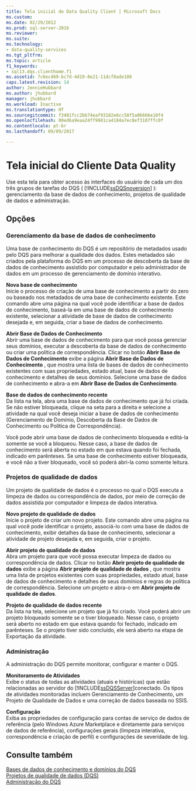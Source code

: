 ```yaml
---
title: Tela inicial do Data Quality Client | Microsoft Docs
ms.custom: 
ms.date: 02/29/2012
ms.prod: sql-server-2016
ms.reviewer: 
ms.suite: 
ms.technology:
- data-quality-services
ms.tgt_pltfrm: 
ms.topic: article
f1_keywords:
- sql13.dqs.clienthome.f1
ms.assetid: 7c6ec469-bc7d-4d19-8e21-11dcf8ade108
caps.latest.revision: 14
author: JennieHubbard
ms.author: jhubbard
manager: jhubbard
ms.workload: Inactive
ms.translationtype: HT
ms.sourcegitcommit: f3481fcc2bb74eaf93182e6cc58f5a06666e10f4
ms.openlocfilehash: 00ed6a9eaa24ff9981ca4184a7ec8ef3107ffc0f
ms.contentlocale: pt-br
ms.lasthandoff: 09/09/2017

---
```

# <a name="data-quality-client-home-screen"></a>Tela inicial do Cliente Data Quality
  Use esta tela para obter acesso às interfaces do usuário de cada um dos três grupos de tarefas do DQS ( [!INCLUDE[ssDQSnoversion](../includes/ssdqsnoversion-md.md)] ): gerenciamento da base de dados de conhecimento, projetos de qualidade de dados e administração.  
  
## <a name="options"></a>Opções  
  
### <a name="knowledge-base-management"></a>Gerenciamento da base de dados de conhecimento  
 Uma base de conhecimento do DQS é um repositório de metadados usado pelo DQS para melhorar a qualidade dos dados. Estes metadados são criados pela plataforma do DQS em um processo de descoberta da base de dados de conhecimento assistido por computador e pelo administrador de dados em um processo de gerenciamento de domínio interativo.  
  
 **Nova base de conhecimento**  
 Inicie o processo de criação de uma base de conhecimento a partir do zero ou baseado nos metadados de uma base de conhecimento existente. Este comando abre uma página na qual você pode identificar a base de dados de conhecimento, baseá-la em uma base de dados de conhecimento existente, selecionar a atividade de base de dados de conhecimento desejada e, em seguida, criar a base de dados de conhecimento.  
  
 **Abrir Base de Dados de Conhecimento**  
 Abrir uma base de dados de conhecimento para que você possa gerenciar seus domínios, executar a descoberta da base de dados de conhecimento ou criar uma política de correspondência. Clicar no botão **Abrir Base de Dados de Conhecimento** exibe a página **Abrir Base de Dados de Conhecimento** , que mostra uma lista de bases de dados de conhecimento existentes com suas propriedades, estado atual, base de dados de conhecimento e detalhes de seus domínios. Selecione uma base de dados de conhecimento e abra-a em **Abrir Base de Dados de Conhecimento**.  
  
 **Base de dados de conhecimento recente**  
 Da lista na tela, abra uma base de dados de conhecimento que já foi criada. Se não estiver bloqueada, clique na seta para a direita e selecione a atividade na qual você deseja iniciar a base de dados de conhecimento (Gerenciamento de Domínio, Descoberta da Base de Dados de Conhecimento ou Política de Correspondência).  
  
 Você pode abrir uma base de dados de conhecimento bloqueada e editá-la somente se você a bloqueou. Nesse caso, a base de dados de conhecimento será aberta no estado em que estava quando foi fechada, indicado em parênteses. Se uma base de conhecimento estiver bloqueada, e você não a tiver bloqueado, você só poderá abri-la como somente leitura.  
  
### <a name="data-quality-projects"></a>Projetos de qualidade de dados  
 Um projeto de qualidade de dados é o processo no qual o DQS executa a limpeza de dados ou correspondência de dados, por meio de correção de dados assistida por computador e limpeza de dados interativa.  
  
 **Novo projeto de qualidade de dados**  
 Inicie o projeto de criar um novo projeto. Este comando abre uma página na qual você pode identificar o projeto, associá-lo com uma base de dados de conhecimento, exibir detalhes da base de conhecimento, selecionar a atividade de projeto desejada e, em seguida, criar o projeto.  
  
 **Abrir projeto de qualidade de dados**  
 Abra um projeto para que você possa executar limpeza de dados ou correspondência de dados. Clicar no botão **Abrir projeto de qualidade de dados** exibe a página **Abrir projeto de qualidade de dados** , que mostra uma lista de projetos existentes com suas propriedades, estado atual, base de dados de conhecimento e detalhes de seus domínios e regras de política de correspondência. Selecione um projeto e abra-o em **Abrir projeto de qualidade de dados**.  
  
 **Projeto de qualidade de dados recente**  
 Da lista na tela, selecione um projeto que já foi criado. Você poderá abrir um projeto bloqueado somente se o tiver bloqueado. Nesse caso, o projeto será aberto no estado em que estava quando foi fechado, indicado em parênteses. Se o projeto tiver sido concluído, ele será aberto na etapa de Exportação da atividade.  
  
### <a name="administration"></a>Administração  
 A administração do DQS permite monitorar, configurar e manter o DQS.  
  
 **Monitoramento de Atividades**  
 Exibe o status de todas as atividades (atuais e históricas) que estão relacionadas ao servidor do [!INCLUDE[ssDQSServer](../includes/ssdqsserver-md.md)]conectado. Os tipos de atividades monitoradas incluem Gerenciamento de Conhecimento, um Projeto de Qualidade de Dados e uma correção de dados baseada no SSIS.  
  
 **Configuração**  
 Exiba as propriedades de configuração para contas de serviço de dados de referência (pelo Windows Azure Marketplace e diretamente para serviços de dados de referência), configurações gerais (limpeza interativa, correspondência e criação de perfil) e configurações de severidade de log.  
  
## <a name="see-also"></a>Consulte também  
 [Bases de dados de conhecimento e domínios do DQS](../data-quality-services/dqs-knowledge-bases-and-domains.md)   
 [Projetos de qualidade de dados &#40;DQS&#41;](../data-quality-services/data-quality-projects-dqs.md)   
 [Administração do DQS](../data-quality-services/dqs-administration.md)  
  
  

